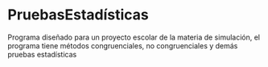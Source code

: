 # PruebasEstadísticas
Programa diseñado para un proyecto escolar de la materia de simulación, el programa tiene métodos congruenciales, no congruenciales y demás pruebas estadísticas
